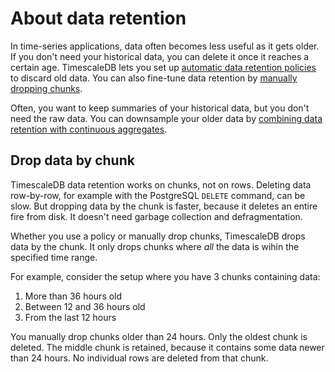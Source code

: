 # About data retention
In time-series applications, data often becomes less useful as it gets older. If
you don't need your historical data, you can delete it once it reaches a certain
age. TimescaleDB lets you set up
[automatic data retention policies][retention-policy] to discard old data. You
can also fine-tune data retention by [manually dropping chunks][manual-drop].

Often, you want to keep summaries of your historical data, but you don't need
the raw data. You can downsample your older data by
[combining data retention with continuous aggregates][retention-with-caggs].

## Drop data by chunk
TimescaleDB data retention works on chunks, not on rows. Deleting data
row-by-row, for example with the PostgreSQL `DELETE` command, can be slow. But
dropping data by the chunk is faster, because it deletes an entire fire from
disk. It doesn't need garbage collection and defragmentation.

Whether you use a policy or manually drop chunks, TimescaleDB drops data by the
chunk. It only drops chunks where _all_ the data is wihin the specified time
range.

For example, consider the setup where you have 3 chunks containing data:
1.  More than 36 hours old
1.  Between 12 and 36 hours old
1.  From the last 12 hours

You manually drop chunks older than 24 hours. Only the oldest chunk is deleted.
The middle chunk is retained, because it contains some data newer than 24 hours.
No individual rows are deleted from that chunk.

[manual-drop]: /how-to-guides/data-retention/manually-drop-chunks/
[retention-policy]: /how-to-guides/data-retention/create-a-retention-policy/
[retention-with-caggs]: /how-to-guides/data-retention/data-retention-with-continuous-aggregates/
